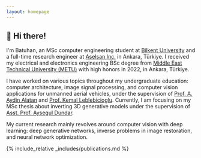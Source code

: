 ```yaml
---
layout: homepage
---
```


## 👋 Hi there!
I'm Batuhan, an MSc computer engineering student at [Bilkent University](https://w3.bilkent.edu.tr/bilkent/) and a full-time research engineer at [Aselsan Inc.](https://www.aselsan.com/en) in Ankara, Türkiye. I received my electrical and electronics engineering BSc degree from [Middle East Technical University (METU)](https://www.metu.edu.tr/) with high honors in 2022, in Ankara, Türkiye. 

I have worked on various topics throughout my undergraduate education: computer architecture, image signal processing, and computer vision applications for unmanned aerial vehicles, under the supervision of [Prof. A. Aydin Alatan](https://eee.metu.edu.tr/tr/personel/aydin-alatan) and [Prof. Kemal Leblebicioglu](https://eee.metu.edu.tr/tr/personel/kemal-leblebicioglu). Currently, I am focusing on my MSc thesis about inverting 3D generative models under the supervision of [Asst. Prof. Aysegul Dundar](http://www.cs.bilkent.edu.tr/~adundar/).

My current research mainly revolves around computer vision with deep learning: deep generative networks, inverse problems in image restoration, and neural network optimization. 

{% include_relative _includes/publications.md %}
